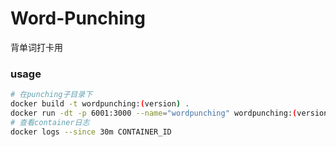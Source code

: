 # Word-Punching
背单词打卡用



### usage

```bash
# 在punching子目录下
docker build -t wordpunching:(version) .
docker run -dt -p 6001:3000 --name="wordpunching" wordpunching:(version)
# 查看container日志
docker logs --since 30m CONTAINER_ID
```

